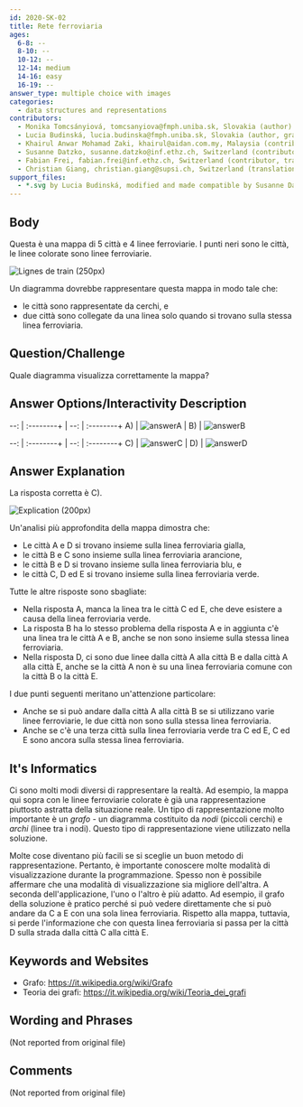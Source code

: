 ```yaml
---
id: 2020-SK-02
title: Rete ferroviaria
ages:
  6-8: --
  8-10: --
  10-12: --
  12-14: medium
  14-16: easy
  16-19: --
answer_type: multiple choice with images
categories:
  - data structures and representations
contributors:
  - Monika Tomcsányiová, tomcsanyiova@fmph.uniba.sk, Slovakia (author)
  - Lucia Budinská, lucia.budinska@fmph.uniba.sk, Slovakia (author, graphics)
  - Khairul Anwar Mohamad Zaki, khairul@aidan.com.my, Malaysia (contributor)
  - Susanne Datzko, susanne.datzko@inf.ethz.ch, Switzerland (contributor, graphics)
  - Fabian Frei, fabian.frei@inf.ethz.ch, Switzerland (contributor, translation from English into German)
  - Christian Giang, christian.giang@supsi.ch, Switzerland (translation from German into Italian)
support_files:
  - *.svg by Lucia Budinská, modified and made compatible by Susanne Datzko
---
```



## Body

Questa è una mappa di 5 città e 4 linee ferroviarie. I punti neri sono le città, le linee colorate sono linee ferroviarie.

![](graphics/2020-SK-02_taskbody-compatible.svg "Lignes de train (250px)")

Un diagramma dovrebbe rappresentare questa mappa in modo tale che:
 - le città sono rappresentate da cerchi, e
 - due città sono collegate da una linea solo quando si trovano sulla stessa linea ferroviaria.


## Question/Challenge

Quale diagramma visualizza correttamente la mappa?


## Answer Options/Interactivity Description

--: | :--------+ | --: | :--------+ 
 A) | ![answerA] |  B) | ![answerB] 


--: | :--------+ | --: | :--------+ 
 C) | ![answerC] |  D) | ![answerD] 

[answerA]: graphics/2020-SK-02_answerA-compatible.svg "Réponse A (200px)"
[answerB]: graphics/2020-SK-02_answerB-compatible.svg "Réponse B (200px)"
[answerC]: graphics/2020-SK-02_answerC-compatible.svg "Réponse C (200px)"
[answerD]: graphics/2020-SK-02_answerD-compatible.svg "Réponse D (200px)"


## Answer Explanation

La risposta corretta è C).

![](graphics/2020-SK-02_explanation-compatible.svg "Explication (200px)")

Un'analisi più approfondita della mappa dimostra che:
 - Le città A e D si trovano insieme sulla linea ferroviaria gialla,
 - le città B e C sono insieme sulla linea ferroviaria arancione,
 - le città B e D si trovano insieme sulla linea ferroviaria blu, e
 - le città C, D ed E si trovano insieme sulla linea ferroviaria verde. 

Tutte le altre risposte sono sbagliate:
 - Nella risposta A, manca la linea tra le città C ed E, che deve esistere a causa della linea ferroviaria verde. 
 - La risposta B ha lo stesso problema della risposta A e in aggiunta c'è una linea tra le città A e B, anche se non sono insieme sulla stessa linea ferroviaria.
 - Nella risposta D, ci sono due linee dalla città A alla città B e dalla città A alla città E, anche se la città A non è su una linea ferroviaria comune con la città B o la città E.

I due punti seguenti meritano un'attenzione particolare:
 - Anche se si può andare dalla città A alla città B se si utilizzano varie linee ferroviarie, le due città non sono sulla stessa linea ferroviaria.
 - Anche se c'è una terza città sulla linea ferroviaria verde tra C ed E, C ed E sono ancora sulla stessa linea ferroviaria.


## It's Informatics

Ci sono molti modi diversi di rappresentare la realtà. Ad esempio, la mappa qui sopra con le linee ferroviarie colorate è già una rappresentazione piuttosto astratta della situazione reale. Un tipo di rappresentazione molto importante è un _grafo_ - un diagramma costituito da _nodi_ (piccoli cerchi) e _archi_ (linee tra i nodi). Questo tipo di rappresentazione viene utilizzato nella soluzione.

Molte cose diventano più facili se si sceglie un buon metodo di rappresentazione. Pertanto, è importante conoscere molte modalità di visualizzazione durante la programmazione. Spesso non è possibile affermare che una modalità di visualizzazione sia migliore dell'altra. A seconda dell'applicazione, l'uno o l'altro è più adatto. Ad esempio, il grafo della soluzione è pratico perché si può vedere direttamente che si può andare da C a E con una sola linea ferroviaria. Rispetto alla mappa, tuttavia, si perde l'informazione che con questa linea ferroviaria si passa per la città D sulla strada dalla città C alla città E.


## Keywords and Websites

 - Grafo: https://it.wikipedia.org/wiki/Grafo
 - Teoria dei grafi: https://it.wikipedia.org/wiki/Teoria_dei_grafi 


## Wording and Phrases

(Not reported from original file)


## Comments

(Not reported from original file)
